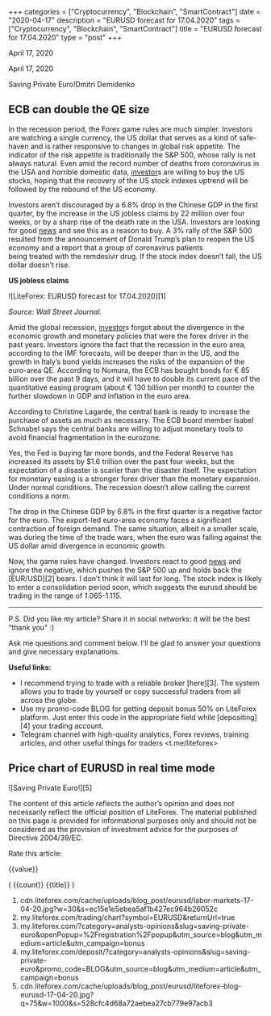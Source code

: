 +++
categories = ["Cryptocurrency", "Blockchain", "SmartContract"]
date = "2020-04-17"
description = "EURUSD forecast for 17.04.2020"
tags = ["Cryptocurrency", "Blockchain", "SmartContract"]
title = "EURUSD forecast for 17.04.2020"
type = "post"
+++

April 17, 2020

April 17, 2020

Saving Private Euro!Dmitri Demidenko

## ECB can double the QE size

In the recession period, the Forex game rules are much simpler.
Investors are watching a single currency, the US dollar that serves as a
kind of safe-haven and is rather responsive to changes in global risk
appetite. The indicator of the risk appetite is traditionally the S&P
500, whose rally is not always natural. Even amid the record number of
deaths from coronavirus in the USA and horrible domestic data, [investor](https://www.fintechee.com/tutorial-for-forex-trading/investor-mode/)s
are willing to buy the US stocks, hoping that the recovery of the US
stock indexes uptrend will be followed by the rebound of the US economy.

Investors aren’t discouraged by a 6.8% drop in the Chinese GDP in the
first quarter, by the increase in the US jobless claims by 22 million
over four weeks, or by a sharp rise of the death rate in the USA.
Investors are looking for good [news](https://www.letsplayfx.com/blog/forex-news-website/) and see this as a reason to buy. A
3% rally of the S&P 500 resulted from the announcement of Donald Trump’s
plan to reopen the US economy and a report that a group of coronavirus
patients being treated with the remdesivir drug. If the stock index
doesn’t fall, the US dollar doesn’t rise.

 **US jobless claims**

![LiteForex: EURUSD forecast for 17.04.2020][1]

 _Source: Wall Street Journal._

Amid the global recession, [investor](https://www.fintechee.com/tutorial-for-forex-trading/investor-mode/)s forgot about the divergence in the
economic growth and monetary policies that were the forex driver in the
past years. Investors ignore the fact that the recession in the euro
area, according to the IMF forecasts, will be deeper than in the US, and
the growth in Italy’s bond yields increases the risks of the expansion
of the euro-area QE. According to Nomura, the ECB has bought bonds for €
85 billion over the past 9 days, and it will have to double its current
pace of the quantitative easing program (about € 130 billion per month)
to counter the further slowdown in GDP and inflation in the euro area.

According to Christine Lagarde, the central bank is ready to increase
the purchase of assets as much as necessary. The ECB board member Isabel
Schnabel says the central banks are willing to adjust monetary tools to
avoid financial fragmentation in the eurozone.

Yes, the Fed is buying far more bonds, and the Federal Reserve has
increased its assets by $1.6 trillion over the past four weeks, but the
expectation of a disaster is scarier than the disaster itself. The
expectation for monetary easing is a stronger forex driver than the
monetary expansion. Under normal conditions. The recession doesn’t allow
calling the current conditions a norm.

The drop in the Chinese GDP by 6.8% in the first quarter is a negative
factor for the euro. The export-led euro-area economy faces a
significant contraction of foreign demand. The same situation, albeit n
a smaller scale, was during the time of the trade wars, when the euro
was falling against the US dollar amid divergence in economic growth.

Now, the game rules have changed. Investors react to good [news](https://www.letsplayfx.com/blog/forex-news-website/) and
ignore the negative, which pushes the S&P 500 up and holds back the
[EUR/USD][2] bears. I don’t think it will last for long. The stock index
is likely to enter a consolidation period soon, which suggests the
eurusd should be trading in the range of 1.065-1.115.

* * *

P.S. Did you like my article? Share it in social networks: it will be
the best “thank you" :)

Ask me questions and comment below. I’ll be glad to answer your
questions and give necessary explanations.

 **Useful links:**

  * I recommend trying to trade with a reliable broker [here][3]. The system allows you to trade by yourself or copy successful traders from all across the globe.
  * Use my promo-code BLOG for getting deposit bonus 50% on LiteForex platform. Just enter this code in the appropriate field while [depositing][4] your trading account.
  * Telegram channel with high-quality analytics, Forex reviews, training articles, and other useful things for traders <t.me/liteforex>

## Price chart of EURUSD in real time mode

![Saving Private Euro!][5]

The content of this article reflects the author’s opinion and does not
necessarily reflect the official position of LiteForex. The material
published on this page is provided for informational purposes only and
should not be considered as the provision of investment advice for the
purposes of Directive 2004/39/EC.

Rate this article:

{{value}}

( {{count}} {{title}} )

   1. cdn.liteforex.com/cache/uploads/blog_post/eurusd/labor-markets-17-04-20.jpg?w=30&s=ec15e1e5ebea5af1b427ec964b26052c
   2. my.liteforex.com/trading/chart?symbol=EURUSD&returnUrl=true
   3. my.liteforex.com/?category=analysts-opinions&slug=saving-private-euro&openPopup=%2Fregistration%2Fpopup&utm_source=blog&utm_medium=article&utm_campaign=bonus
   4. my.liteforex.com/deposit/?category=analysts-opinions&slug=saving-private-euro&promo_code=BLOG&utm_source=blog&utm_medium=article&utm_campaign=bonus
   5. cdn.liteforex.com/cache/uploads/blog_post/eurusd/liteforex-blog-eurusd-17-04-20.jpg?q=75&w=1000&s=528cfc4d68a72aebea27cb779e97acb3